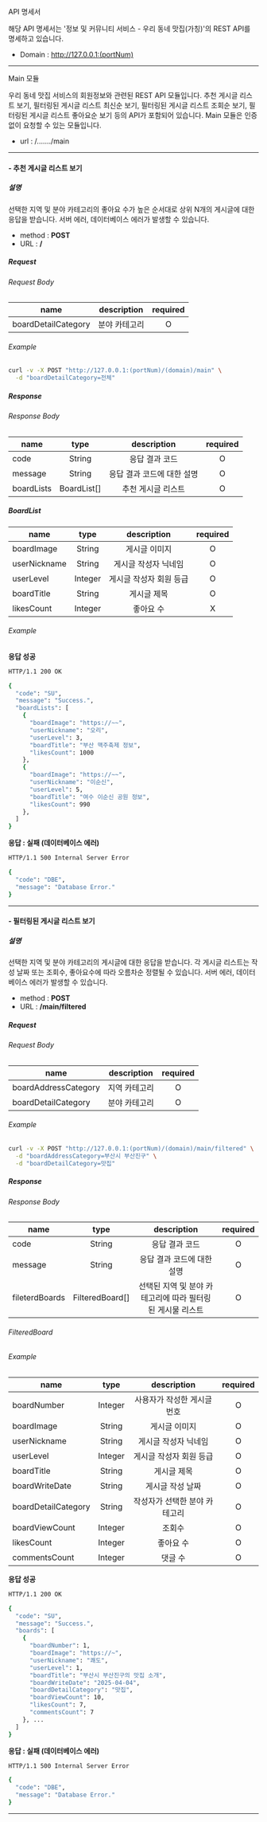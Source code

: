 API 명세서

해당 API 명세서는 '정보 및 커뮤니티 서비스 - 우리 동네 맛집(가칭)'의 REST API를 명세하고 있습니다.

- Domain : http://127.0.0.1:(portNum)

***

Main 모듈

우리 동네 맛집 서비스의 회원정보와 관련된 REST API 모듈입니다.
추천 게시글 리스트 보기, 필터링된 게시글 리스트 최신순 보기, 필터링된 게시글 리스트 조회순 보기, 필터링된 게시글 리스트 좋아요순 보기 등의 API가 포함되어 있습니다.
Main 모듈은 인증 없이 요청할 수 있는 모듈입니다.

- url : /......./main

***

#### - 추천 게시글 리스트 보기

##### 설명

선택한 지역 및 분야 카테고리의 좋아요 수가 높은 순서대로 상위 N개의 게시글에 대한 응답을 받습니다. 서버 에러, 데이터베이스 에러가 발생할 수 있습니다.

- method : **POST**
- URL : **/**

##### Request

###### Request Body

| name | description | required |
|---|:---:|:---:|
| boardDetailCategory | 분야 카테고리 | O |

###### Example

```bash
curl -v -X POST "http://127.0.0.1:(portNum)/(domain)/main" \
  -d "boardDetailCategory=전체"
```

##### Response

###### Response Body

| name | type | description | required |
|---|:---:|:---:|:---:|
| code | String | 응답 결과 코드 | O |
| message | String | 응답 결과 코드에 대한 설명 | O |
| boardLists | BoardList[] | 추천 게시글 리스트 | O |

##### BoardList

| name | type | description | required |
|---|:---:|:---:|:---:|
| boardImage | String | 게시글 이미지 | O |
| userNickname | String | 게시글 작성자 닉네임 | O |
| userLevel | Integer | 게시글 작성자 회원 등급 | O |
| boardTitle | String | 게시글 제목 | O |
| likesCount | Integer | 좋아요 수 | X |

###### Example

**응답 성공**
```bash
HTTP/1.1 200 OK

{
  "code": "SU",
  "message": "Success.",
  "boardLists": [
    {
      "boardImage": "https://~~",
      "userNickname": "오리",
      "userLevel": 3,
      "boardTitle": "부산 맥주축제 정보",
      "likesCount": 1000
    },
    {
      "boardImage": "https://~~",
      "userNickname": "이순신",
      "userLevel": 5,
      "boardTitle": "여수 이순신 공원 정보",
      "likesCount": 990
    },
  ]
}
```

**응답 : 실패 (데이터베이스 에러)**
```bash
HTTP/1.1 500 Internal Server Error

{
  "code": "DBE",
  "message": "Database Error."
}
```

***

#### - 필터링된 게시글 리스트 보기

##### 설명 

 선택한 지역 및 분야 카테고리의 게시글에 대한 응답을 받습니다. 각 게시글 리스트는 작성 날짜 또는 조회수, 좋아요수에 따라 오름차순 정렬될 수 있습니다. 서버 에러, 데이터베이스 에러가 발생할 수 있습니다.

- method : **POST**
- URL : **/main/filtered**

##### Request

###### Request Body

| name | description | required |
|---|:---:|:---:|
| boardAddressCategory | 지역 카테고리 | O |
| boardDetailCategory | 분야 카테고리 | O |

###### Example

```bash
curl -v -X POST "http://127.0.0.1:(portNum)/(domain)/main/filtered" \
  -d "boardAddressCategory=부산시 부산진구" \
  -d "boardDetailCategory=맛집"
```

##### Response

###### Response Body

| name | type | description | required |
|---|:---:|:---:|:---:|
| code | String | 응답 결과 코드 | O |
| message | String | 응답 결과 코드에 대한 설명 | O |
| fileterdBoards | FilteredBoard[] | 선택된 지역 및 분야 카테고리에 따라 필터링된 게시물 리스트 | O |

###### FilteredBoard

###### Example

| name | type | description | required |
|---|:---:|:---:|:---:|
| boardNumber | Integer | 사용자가 작성한 게시글 번호 | O |
| boardImage | String | 게시글 이미지 | O |
| userNickname | String | 게시글 작성자 닉네임 | O |
| userLevel | Integer | 게시글 작성자 회원 등급 | O |
| boardTitle | String | 게시글 제목 | O |
| boardWriteDate | String | 게시글 작성 날짜 | O |
| boardDetailCategory | String | 작성자가 선택한 분야 카테고리 | O |
| boardViewCount | Integer | 조회수 | O |
| likesCount | Integer | 좋아요 수 | O |
| commentsCount | Integer | 댓글 수 | O |

**응답 성공**
```bash
HTTP/1.1 200 OK

{
  "code": "SU",
  "message": "Success.",
  "boards": [
    {
      "boardNumber": 1,
      "boardImage": "https://~",
      "userNickname": "쾌도",
      "userLevel": 1,
      "boardTitle": "부산시 부산진구의 맛집 소개",
      "boardWriteDate": "2025-04-04",
      "boardDetailCategory": "맛집",
      "boardViewCount": 10,
      "likesCount": 7,
      "commentsCount": 7
    }, ...
  ]
}
```

**응답 : 실패 (데이터베이스 에러)**
```bash
HTTP/1.1 500 Internal Server Error

{
  "code": "DBE",
  "message": "Database Error."
}
```

***
